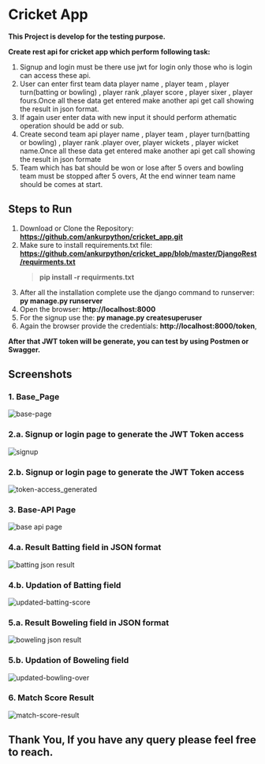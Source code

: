 # Cricket App
**This Project is develop for the testing purpose.**

**Create rest api for cricket app which perform following task:**
1. Signup and login must be there use jwt for login only those who is login can access these api.
2. User can enter first team data player name , player team , player turn(batting or bowling) , player rank ,player score , player sixer , player fours.Once all these data get entered make another api get call showing the result in json format. 
3. If again user enter data with new input it should perform athematic operation should be add or sub.
4. Create second team api player name , player team , player turn(batting or bowling) , player rank .player over, player wickets , player wicket name.Once all these data get entered make another api get call showing the result in json formate
5. Team which has bat should be won or lose after 5 overs and bowling team must be stopped after 5 overs, At the end winner team name should be comes at start.


## Steps to Run 
1. Download or Clone the Repository:    **https://github.com/ankurpython/cricket_app.git**
2. Make sure to install requirements.txt file:   **https://github.com/ankurpython/cricket_app/blob/master/DjangoRest/requirments.txt**
   > **pip install -r requirments.txt**
4. After all the installation complete use the django command to runserver:   **py manage.py runserver**
5. Open the browser: **http://localhost:8000**
6. For the signup use the: **py manage.py createsuperuser**
7. Again the browser provide the credentials: **http://localhost:8000/token**, 

**After that JWT token will be generate, you can test by using Postmen or Swagger.**

## Screenshots

### 1. **Base_Page**

![base-page](https://user-images.githubusercontent.com/48859058/124356798-af752700-dc35-11eb-8792-70c18e0e34d0.png)


### 2.a. **Signup or login page to generate the JWT Token access**

![signup](https://user-images.githubusercontent.com/48859058/124356840-e6e3d380-dc35-11eb-9895-047d27729ff9.png)

### 2.b. **Signup or login page to generate the JWT Token access**

![token-access_generated](https://user-images.githubusercontent.com/48859058/124356875-375b3100-dc36-11eb-9bf4-7144e985eb11.png)

### 3. **Base-API Page**

![base api page](https://user-images.githubusercontent.com/48859058/124357110-67ef9a80-dc37-11eb-9783-809ecfcca21a.png)

### 4.a. **Result Batting field in JSON format**

![batting json result](https://user-images.githubusercontent.com/48859058/124357118-763db680-dc37-11eb-8e37-865cd9f28bcf.png)

### 4.b. **Updation of Batting field**

![updated-batting-score](https://user-images.githubusercontent.com/48859058/124357246-1c89bc00-dc38-11eb-813e-cd7618a2c77f.png)

### 5.a. **Result Boweling field in JSON format**

![boweling json result](https://user-images.githubusercontent.com/48859058/124357290-64a8de80-dc38-11eb-8035-b77f3e1e1ddb.png)

### 5.b. **Updation of Boweling field**

![updated-bowling-over](https://user-images.githubusercontent.com/48859058/124357336-899d5180-dc38-11eb-88eb-0103f58f1a31.png)

### 6. **Match Score Result**

![match-score-result](https://user-images.githubusercontent.com/48859058/124357397-e436ad80-dc38-11eb-844f-127f144d0cdf.png)

## Thank You, If you have any query please feel free to reach.
